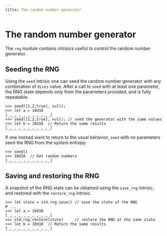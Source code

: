 ```yaml
---
title: The random number generator
---
```

# The random number generator

The `rng` module contains intrisics useful to control the random number generator.

## Seeding the RNG

Using the `seed` intrisic one can seed the random number generator with any combination of `dices` value. After a call to `seed` with at least one parameter, the RNG state depends only from the parameters provided, and is fully repeatable.

```dices
>>> seed([1,2,true], null);
>>> let a = 10d10
[_,_,_,_,_,_,_,_,_,_]
>>> seed([1,2,true], null); // seed the generator with the same values
>>> let b = 10d10  // Return the same results
[_,_,_,_,_,_,_,_,_,_]
```

If one instead want to return to the usual behavior, `seed` with no parameters seed the RNG from the system entropy.
```dices
>>> seed()
>>> 10d10  // Get random numbers
[_,_,_,_,_,_,_,_,_,_]
```

## Saving and restoring the RNG

A snapshot of the RNG state can be obtained using the `save_rng` intrisic, and restored with the `restore_rng` intrisic.

```dices
>>> let state = std.rng.save() // save the state of the RNG
# ...
>>> let a = 10d10
[_,_,_,_,_,_,_,_,_,_]
>>> std.rng.restore(state)     // restore the RNG at the same state
>>> let b = 10d10  // Return the same results
[_,_,_,_,_,_,_,_,_,_]
```
